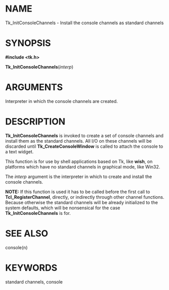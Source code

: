 # NAME

Tk_InitConsoleChannels - Install the console channels as standard
channels

# SYNOPSIS

**#include \<tk.h\>**

**Tk_InitConsoleChannels**(*interp*)

# ARGUMENTS

Interpreter in which the console channels are created.

# DESCRIPTION

**Tk_InitConsoleChannels** is invoked to create a set of console
channels and install them as the standard channels. All I/O on these
channels will be discarded until **Tk_CreateConsoleWindow** is called to
attach the console to a text widget.

This function is for use by shell applications based on Tk, like
**wish**, on platforms which have no standard channels in graphical
mode, like Win32.

The *interp* argument is the interpreter in which to create and install
the console channels.

**NOTE:** If this function is used it has to be called before the first
call to **Tcl_RegisterChannel**, directly, or indirectly through other
channel functions. Because otherwise the standard channels will be
already initialized to the system defaults, which will be nonsensical
for the case **Tk_InitConsoleChannels** is for.

# SEE ALSO

console(n)

# KEYWORDS

standard channels, console

<!---
Copyright (c) 2007 ActiveState Software Inc
-->

